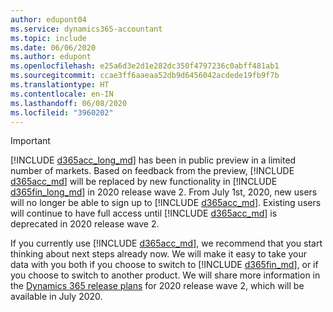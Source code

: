 ```yaml
---
author: edupont04
ms.service: dynamics365-accountant
ms.topic: include
ms.date: 06/06/2020
ms.author: edupont
ms.openlocfilehash: e25a6d3e2d1e282dc350f4797236c0abff481ab1
ms.sourcegitcommit: ccae3ff6aaeaa52db9d6456042acdede19fb9f7b
ms.translationtype: HT
ms.contentlocale: en-IN
ms.lasthandoff: 06/08/2020
ms.locfileid: "3960202"
---
```

> [!IMPORTANT]
> [!INCLUDE [d365acc_long_md](d365acc_long_md.md)] has been in public preview in a limited number of markets. Based on feedback from the preview, [!INCLUDE [d365acc_md](d365acc_md.md)] will be replaced by new functionality in [!INCLUDE [d365fin_long_md](d365fin_long_md.md)] in 2020 release wave 2. From July 1st, 2020, new users will no longer be able to sign up to [!INCLUDE [d365acc_md](d365acc_md.md)]. Existing users will continue to have full access until [!INCLUDE [d365acc_md](d365acc_md.md)] is deprecated in 2020 release wave 2.  

If you currently use [!INCLUDE [d365acc_md](d365acc_md.md)], we recommend that you start thinking about next steps already now. We will make it easy to take your data with you both if you choose to switch to [!INCLUDE [d365fin_md](d365fin_md.md)], or if you choose to switch to another product. We will share more information in the [Dynamics 365 release plans](/dynamics365/release-plans/) for 2020 release wave 2, which will be available in July 2020.
